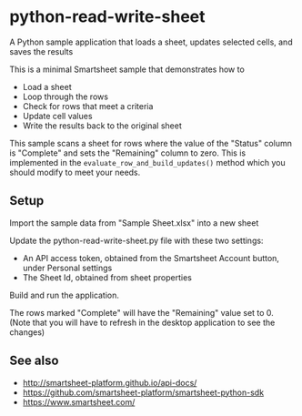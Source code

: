 # python-read-write-sheet
A Python sample application that loads a sheet, updates selected cells, and saves the results

This is a minimal Smartsheet sample that demonstrates how to
* Load a sheet
* Loop through the rows
* Check for rows that meet a criteria
* Update cell values
* Write the results back to the original sheet


This sample scans a sheet for rows where the value of the "Status" column is "Complete" and sets the "Remaining" column to zero.
This is implemented in the `evaluate_row_and_build_updates()` method which you should modify to meet your needs.


## Setup
Import the sample data from "Sample Sheet.xlsx" into a new sheet

Update the python-read-write-sheet.py file with these two settings:
* An API access token, obtained from the Smartsheet Account button, under Personal settings
* The Sheet Id, obtained from sheet properties 

Build and run the application.

The rows marked "Complete" will have the "Remaining" value set to 0. (Note that you will have to refresh in the desktop application to see the changes)

## See also
- http://smartsheet-platform.github.io/api-docs/
- https://github.com/smartsheet-platform/smartsheet-python-sdk
- https://www.smartsheet.com/
